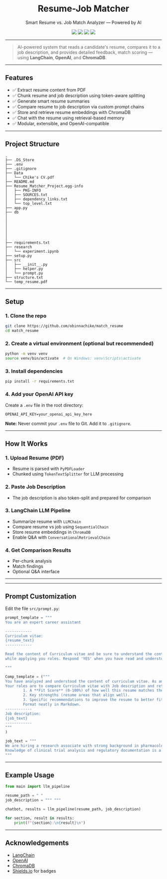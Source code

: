 
<h1 align="center"> Resume-Job Matcher</h1>
<p align="center">Smart Resume vs. Job Match Analyzer — Powered by AI</p>

<p align="center">
  <img src="https://img.shields.io/badge/Python-3.11-blue?logo=python">
  <img src="https://img.shields.io/badge/LangChain-Enabled-green?logo=chainlink">
  <img src="https://img.shields.io/badge/OpenAI-GPT--3.5--Turbo-black?logo=openai">
  <img src="https://img.shields.io/badge/License-MIT-yellow.svg">
</p>

---

>  AI-powered system that reads a candidate's resume, compares it to a job description, and provides detailed feedback, match scoring — using **LangChain**, **OpenAI**, and **ChromaDB**.

---

##  Features

- ✅ Extract resume content from PDF
- ✅ Chunk resume and job description using token-aware splitting
- ✅ Generate smart resume summaries
- ✅ Compare resume to job description via custom prompt chains
- ✅ Store and retrieve resume embeddings with ChromaDB
- ✅ Chat with the resume using retrieval-based memory
- ✅ Modular, extensible, and OpenAI-compatible

---

##  Project Structure

```text
.
├── .DS_Store
├── .env
├── .gitignore
├── Data
│   └── Chike's CV.pdf
├── README.md
├── Resume_Matcher_Project.egg-info
│   ├── PKG-INFO
│   ├── SOURCES.txt
│   ├── dependency_links.txt
│   └── top_level.txt
├── app.py
├── db
│   
│      
│     
│    
│     
│   
├── requirements.txt
├── research
│   └── experiment.ipynb
├── setup.py
├── src
│   ├── __init__.py
│   ├── helper.py
│   └── prompt.py
├── structure.txt
└── temp_resume.pdf
```

---

##  Setup

### 1. Clone the repo

```bash
git clone https://github.com/obinnachike/match_resume
cd match_resume
```

### 2. Create a virtual environment (optional but recommended)

```bash
python -m venv venv
source venv/bin/activate  # On Windows: venv\Scripts\activate
```

### 3. Install dependencies

```bash
pip install -r requirements.txt
```

### 4. Add your OpenAI API key

Create a `.env` file in the root directory:

```env
OPENAI_API_KEY=your_openai_api_key_here
```

 **Note:** Never commit your `.env` file to Git. Add it to `.gitignore`.

---

## How It Works

###  1. Upload Resume (PDF)
- Resume is parsed with `PyPDFLoader`
- Chunked using `TokenTextSplitter` for LLM processing

###  2. Paste Job Description
- The job description is also token-split and prepared for comparison

###  3. LangChain LLM Pipeline
- Summarize resume with `LLMChain`
- Compare resume vs job using `SequentialChain`
- Store resume embeddings in `ChromaDB`
- Enable Q&A with `ConversationalRetrievalChain`

###  4. Get Comparison Results
- Per-chunk analysis
- Match findings
- Optional Q&A interface

---


---

##  Prompt Customization

Edit the file `src/prompt.py`:

```python
prompt_template = """
You are an expert career assistant

------------
Curriculum vitae:
{resume_text}
------------

Read the content of Curriculum vitae and be sure to understand the content, 
while applying you roles. Respond 'YES' when you have read and understood the Curriculum vitae

"""

Comp_template = ("""
You have analyzed and understood the content of curriculum vitae. As an expert career assistant
Your roles are to compare Curriculum vitae with Job description and return the following:
        1. A **Fit Score** (0-100%) of how well this resume matches the job.
        2. Key strengths (resume areas that align well).
        3. Specific recommendations to improve the resume to better fit the job.
        Format neatly in Markdown. 
------------
Job description:
{job_text}
------------
"""
)

job_text = """
We are hiring a research associate with strong background in pharmacology and data interpretation.
Knowledge of clinical trial analysis and regulatory documentation is a plus.
"""
```

---

## Example Usage

```python
from main import llm_pipeline

resume_path = " "
job_description = """ """

chatbot, results = llm_pipeline(resume_path, job_description)

for section, result in results:
    print(f"{section}:\n{result}\n")
```

---


##  Acknowledgements

- [LangChain](https://www.langchain.com/)
- [OpenAI](https://platform.openai.com/)
- [ChromaDB](https://www.trychroma.com/)
- [Shields.io](https://shields.io) for badges
